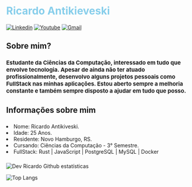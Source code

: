 ### <h1 style='color:#87CEEB'> Ricardo Antikieveski

[![Linkedin](https://img.shields.io/badge/LinkedIn-0077B5?style=for-the-badge&logo=linkedin&logoColor=white)](https://www.linkedin.com/in/ricardoan/)
[![Youtube](https://img.shields.io/badge/YouTube-FF0000?style=for-the-badge&logo=youtube&logoColor=white)](https://www.youtube.com/@RCardin)
[![Gmail](https://img.shields.io/badge/Gmail-D14836?style=for-the-badge&logo=gmail&logoColor=white)](mailto:antikieveski.ricardo@gmail.com)


### <h2> Sobre mim? </h2>
### <p style='font-size:15px'>Estudante da Ciências da Computação, interessado em tudo que envolve tecnologia. Apesar de ainda não ter atuado profissionalmente, desenvolvo alguns projetos pessoais como FullStack nas minhas aplicações. Estou aberto sempre a melhoria constante e também sempre disposto a ajudar em tudo que posso.</p>

### <h2>Informações sobre mim</h2>
### <ol> 
<li>Nome: Ricardo Antikiveski. </li>
<li>Idade: 25 Anos. </li>
<li>Residente: Novo Hamburgo, RS. </li>
<li>Cursando: Ciências da Computação - 3° Semestre.</li>
<li>FullStack: Rust | JavaScript | PostgreSQL | MySQL | Docker  </li>
</ol>

###
![Dev Ricardo Github estatísticas](https://github-readme-stats.vercel.app/api?username=Ricardo-Antikieveski&show_icons=true&theme=gruvbox)

![Top Langs](https://github-readme-stats.vercel.app/api/top-langs/?username=Ricardo-Antikieveski&show_progress=true)
